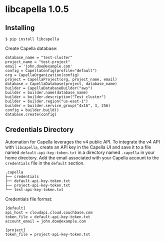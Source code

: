 # libcapella 1.0.5

## Installing
```
$ pip install libcapella
```

Create Capella database:
```
database_name = "test-cluster"
project_name = "test-project"
email = 'john.doe@example.com'
config = CapellaConfig(profile="default")
org = CapellaOrganization(config)
project = CapellaProject(org, project_name, email)
database = CapellaDatabase(project, database_name)
builder = CapellaDatabaseBuilder("aws")
builder = builder.name(database_name)
builder = builder.description("Test cluster")
builder = builder.region("us-east-1")
builder = builder.service_group("4x16", 3, 256)
config = builder.build()
database.create(config)
```

## Credentials Directory
Automation for Capella leverages the v4 public API. To integrate the v4 API with `libcapella`, create an API key in the Capella UI and save it to a file named ```default-api-key-token.txt``` in a directory named ```.capella``` in your home directory. Add the email associated with your Capella account to the `credentials` file in the `default` section.
```
.capella
├── credentials
├── default-api-key-token.txt
├── project-api-key-token.txt
└── test-api-key-token.txt
```
Credentials file format:
```
[default]
api_host = cloudapi.cloud.couchbase.com
token_file = default-api-key-token.txt
account_email = john.doe@example.com

[project]
token_file = project-api-key-token.txt
```
